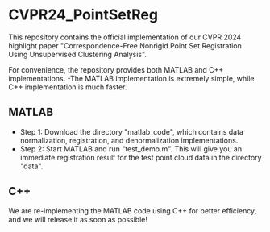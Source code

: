 # CVPR24_PointSetReg
This repository contains the official implementation of our CVPR 2024 highlight paper "Correspondence-Free Nonrigid Point Set Registration Using Unsupervised Clustering Analysis". 

For convenience, the repository provides both MATLAB and C++ implementations. 
-The MATLAB implementation is extremely simple, while C++ implementation is much faster. 

## MATLAB 
- Step 1: Download the directory "matlab_code", which contains data normalization, registration, and denormalization implementations. 
- Step 2: Start MATLAB and run "test_demo.m". This will give you an immediate registration result for the test point cloud data in the directory "data". 

  


## C++
We are re-implementing the MATLAB code using C++ for better efficiency, and we will release it as soon as possible!



